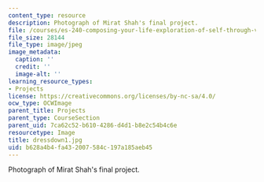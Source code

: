 ```yaml
---
content_type: resource
description: Photograph of Mirat Shah's final project.
file: /courses/es-240-composing-your-life-exploration-of-self-through-visual-arts-and-writing-spring-2006/b628a4b4fa432007584c197a185aeb45_dressdown1.jpg
file_size: 28144
file_type: image/jpeg
image_metadata:
  caption: ''
  credit: ''
  image-alt: ''
learning_resource_types:
- Projects
license: https://creativecommons.org/licenses/by-nc-sa/4.0/
ocw_type: OCWImage
parent_title: Projects
parent_type: CourseSection
parent_uid: 7ca62c52-b610-4286-d4d1-b8e2c54b4c6e
resourcetype: Image
title: dressdown1.jpg
uid: b628a4b4-fa43-2007-584c-197a185aeb45
---
```

Photograph of Mirat Shah's final project.